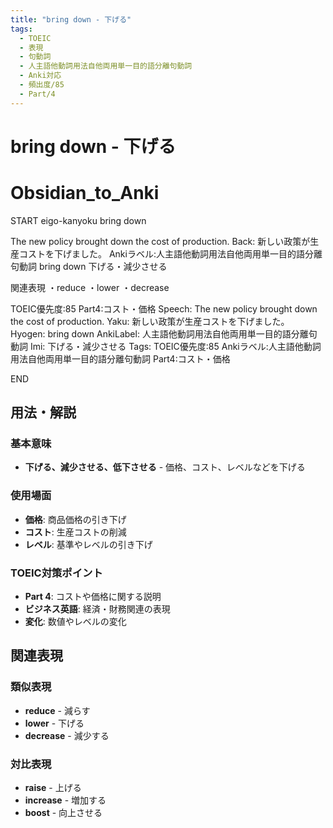 ```yaml
---
title: "bring down - 下げる"
tags:
  - TOEIC
  - 表現
  - 句動詞
  - 人主語他動詞用法自他両用単一目的語分離句動詞
  - Anki対応
  - 頻出度/85
  - Part/4
---
```


# bring down - 下げる

# Obsidian_to_Anki
START
eigo-kanyoku
bring down

The new policy brought down the cost of production.
Back: 
新しい政策が生産コストを下げました。
Ankiラベル:人主語他動詞用法自他両用単一目的語分離句動詞
bring down
下げる・減少させる

関連表現
・reduce
・lower
・decrease

TOEIC優先度:85
Part4:コスト・価格
Speech: The new policy brought down the cost of production.
Yaku: 新しい政策が生産コストを下げました。
Hyogen: bring down
AnkiLabel: 人主語他動詞用法自他両用単一目的語分離句動詞
Imi: 下げる・減少させる
Tags: TOEIC優先度:85 Ankiラベル:人主語他動詞用法自他両用単一目的語分離句動詞 Part4:コスト・価格
<!--ID: 1752926150171-->
END

## 用法・解説

### 基本意味
- **下げる、減少させる、低下させる** - 価格、コスト、レベルなどを下げる

### 使用場面
- **価格**: 商品価格の引き下げ
- **コスト**: 生産コストの削減
- **レベル**: 基準やレベルの引き下げ

### TOEIC対策ポイント
- **Part 4**: コストや価格に関する説明
- **ビジネス英語**: 経済・財務関連の表現
- **変化**: 数値やレベルの変化

## 関連表現

### 類似表現
- **reduce** - 減らす
- **lower** - 下げる
- **decrease** - 減少する

### 対比表現
- **raise** - 上げる
- **increase** - 増加する
- **boost** - 向上させる 